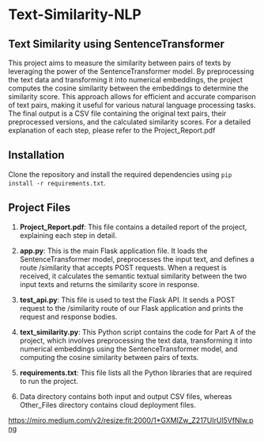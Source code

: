 # Text-Similarity-NLP
## Text Similarity using SentenceTransformer

This project aims to measure the similarity between pairs of texts by leveraging the power of the SentenceTransformer model. By preprocessing the text data and transforming it into numerical embeddings, the project computes the cosine similarity between the embeddings to determine the similarity score. This approach allows for efficient and accurate comparison of text pairs, making it useful for various natural language processing tasks. The final output is a CSV file containing the original text pairs, their preprocessed versions, and the calculated similarity scores.
For a detailed explanation of each step, please refer to the Project_Report.pdf

## Installation

Clone the repository and install the required dependencies using `pip install -r requirements.txt`.

## Project Files

1. **Project_Report.pdf**: This file contains a detailed report of the project, explaining each step in detail.

2. **app.py**: This is the main Flask application file. It loads the SentenceTransformer model, preprocesses the input text, and defines a route /similarity that accepts POST requests. When a request is received, it calculates the semantic textual similarity between the two input texts and returns the similarity score in response.

3. **test_api.py**: This file is used to test the Flask API. It sends a POST request to the /similarity route of our Flask application and prints the request and response bodies.

4. **text_similarity.py**: This Python script contains the code for Part A of the project, which involves preprocessing the text data, transforming it into numerical embeddings using the SentenceTransformer model, and computing the cosine similarity between pairs of texts.

5. **requirements.txt**: This file lists all the Python libraries that are required to run the project.
 
6. Data directory contains both input and output CSV files, whereas Other_Files directory contains cloud deployment files.

https://miro.medium.com/v2/resize:fit:2000/1*GXMlZw_Z217UIrUl5VfNIw.png

